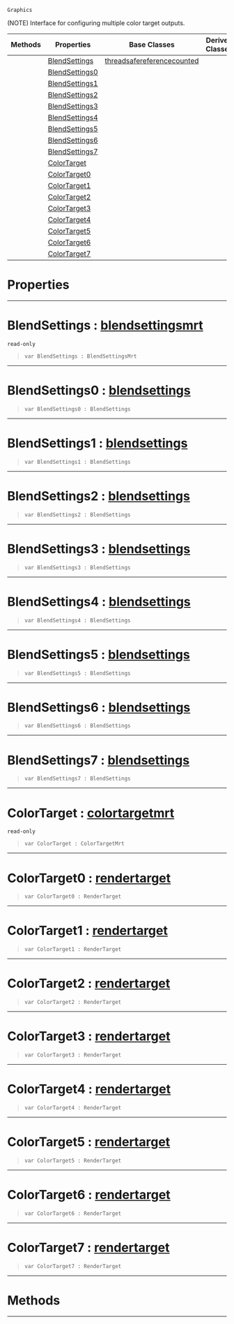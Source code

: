  `Graphics`

(NOTE) Interface for configuring multiple color target outputs.

|Methods|Properties|Base Classes|Derived Classes|
|---|---|---|---|
| |[ BlendSettings](https://github.com/zeroengineteam/ZeroDocs/blob/master/code_reference/class_reference/multirendertarget.markdown#blendsettings-zero-engin)|[threadsafereferencecounted](https://github.com/zeroengineteam/ZeroDocs/blob/master/code_reference/class_reference/threadsafereferencecounted.markdown)| |
| |[ BlendSettings0](https://github.com/zeroengineteam/ZeroDocs/blob/master/code_reference/class_reference/multirendertarget.markdown#blendsettings0-zero-engi)| | |
| |[ BlendSettings1](https://github.com/zeroengineteam/ZeroDocs/blob/master/code_reference/class_reference/multirendertarget.markdown#blendsettings1-zero-engi)| | |
| |[ BlendSettings2](https://github.com/zeroengineteam/ZeroDocs/blob/master/code_reference/class_reference/multirendertarget.markdown#blendsettings2-zero-engi)| | |
| |[ BlendSettings3](https://github.com/zeroengineteam/ZeroDocs/blob/master/code_reference/class_reference/multirendertarget.markdown#blendsettings3-zero-engi)| | |
| |[ BlendSettings4](https://github.com/zeroengineteam/ZeroDocs/blob/master/code_reference/class_reference/multirendertarget.markdown#blendsettings4-zero-engi)| | |
| |[ BlendSettings5](https://github.com/zeroengineteam/ZeroDocs/blob/master/code_reference/class_reference/multirendertarget.markdown#blendsettings5-zero-engi)| | |
| |[ BlendSettings6](https://github.com/zeroengineteam/ZeroDocs/blob/master/code_reference/class_reference/multirendertarget.markdown#blendsettings6-zero-engi)| | |
| |[ BlendSettings7](https://github.com/zeroengineteam/ZeroDocs/blob/master/code_reference/class_reference/multirendertarget.markdown#blendsettings7-zero-engi)| | |
| |[ ColorTarget](https://github.com/zeroengineteam/ZeroDocs/blob/master/code_reference/class_reference/multirendertarget.markdown#colortarget-zero-engine)| | |
| |[ ColorTarget0](https://github.com/zeroengineteam/ZeroDocs/blob/master/code_reference/class_reference/multirendertarget.markdown#colortarget0-zero-engine)| | |
| |[ ColorTarget1](https://github.com/zeroengineteam/ZeroDocs/blob/master/code_reference/class_reference/multirendertarget.markdown#colortarget1-zero-engine)| | |
| |[ ColorTarget2](https://github.com/zeroengineteam/ZeroDocs/blob/master/code_reference/class_reference/multirendertarget.markdown#colortarget2-zero-engine)| | |
| |[ ColorTarget3](https://github.com/zeroengineteam/ZeroDocs/blob/master/code_reference/class_reference/multirendertarget.markdown#colortarget3-zero-engine)| | |
| |[ ColorTarget4](https://github.com/zeroengineteam/ZeroDocs/blob/master/code_reference/class_reference/multirendertarget.markdown#colortarget4-zero-engine)| | |
| |[ ColorTarget5](https://github.com/zeroengineteam/ZeroDocs/blob/master/code_reference/class_reference/multirendertarget.markdown#colortarget5-zero-engine)| | |
| |[ ColorTarget6](https://github.com/zeroengineteam/ZeroDocs/blob/master/code_reference/class_reference/multirendertarget.markdown#colortarget6-zero-engine)| | |
| |[ ColorTarget7](https://github.com/zeroengineteam/ZeroDocs/blob/master/code_reference/class_reference/multirendertarget.markdown#colortarget7-zero-engine)| | |


 #  Properties


---  
 #  BlendSettings : [blendsettingsmrt](https://github.com/zeroengineteam/ZeroDocs/blob/master/code_reference/class_reference/blendsettingsmrt.markdown)

 `read-only`

> 
> ``` lang=cpp, name=Nada
> var BlendSettings : BlendSettingsMrt


---  
 #  BlendSettings0 : [blendsettings](https://github.com/zeroengineteam/ZeroDocs/blob/master/code_reference/class_reference/blendsettings.markdown)

> 
> ``` lang=cpp, name=Nada
> var BlendSettings0 : BlendSettings


---  
 #  BlendSettings1 : [blendsettings](https://github.com/zeroengineteam/ZeroDocs/blob/master/code_reference/class_reference/blendsettings.markdown)

> 
> ``` lang=cpp, name=Nada
> var BlendSettings1 : BlendSettings


---  
 #  BlendSettings2 : [blendsettings](https://github.com/zeroengineteam/ZeroDocs/blob/master/code_reference/class_reference/blendsettings.markdown)

> 
> ``` lang=cpp, name=Nada
> var BlendSettings2 : BlendSettings


---  
 #  BlendSettings3 : [blendsettings](https://github.com/zeroengineteam/ZeroDocs/blob/master/code_reference/class_reference/blendsettings.markdown)

> 
> ``` lang=cpp, name=Nada
> var BlendSettings3 : BlendSettings


---  
 #  BlendSettings4 : [blendsettings](https://github.com/zeroengineteam/ZeroDocs/blob/master/code_reference/class_reference/blendsettings.markdown)

> 
> ``` lang=cpp, name=Nada
> var BlendSettings4 : BlendSettings


---  
 #  BlendSettings5 : [blendsettings](https://github.com/zeroengineteam/ZeroDocs/blob/master/code_reference/class_reference/blendsettings.markdown)

> 
> ``` lang=cpp, name=Nada
> var BlendSettings5 : BlendSettings


---  
 #  BlendSettings6 : [blendsettings](https://github.com/zeroengineteam/ZeroDocs/blob/master/code_reference/class_reference/blendsettings.markdown)

> 
> ``` lang=cpp, name=Nada
> var BlendSettings6 : BlendSettings


---  
 #  BlendSettings7 : [blendsettings](https://github.com/zeroengineteam/ZeroDocs/blob/master/code_reference/class_reference/blendsettings.markdown)

> 
> ``` lang=cpp, name=Nada
> var BlendSettings7 : BlendSettings


---  
 #  ColorTarget : [colortargetmrt](https://github.com/zeroengineteam/ZeroDocs/blob/master/code_reference/class_reference/colortargetmrt.markdown)

 `read-only`

> 
> ``` lang=cpp, name=Nada
> var ColorTarget : ColorTargetMrt


---  
 #  ColorTarget0 : [rendertarget](https://github.com/zeroengineteam/ZeroDocs/blob/master/code_reference/class_reference/rendertarget.markdown)

> 
> ``` lang=cpp, name=Nada
> var ColorTarget0 : RenderTarget


---  
 #  ColorTarget1 : [rendertarget](https://github.com/zeroengineteam/ZeroDocs/blob/master/code_reference/class_reference/rendertarget.markdown)

> 
> ``` lang=cpp, name=Nada
> var ColorTarget1 : RenderTarget


---  
 #  ColorTarget2 : [rendertarget](https://github.com/zeroengineteam/ZeroDocs/blob/master/code_reference/class_reference/rendertarget.markdown)

> 
> ``` lang=cpp, name=Nada
> var ColorTarget2 : RenderTarget


---  
 #  ColorTarget3 : [rendertarget](https://github.com/zeroengineteam/ZeroDocs/blob/master/code_reference/class_reference/rendertarget.markdown)

> 
> ``` lang=cpp, name=Nada
> var ColorTarget3 : RenderTarget


---  
 #  ColorTarget4 : [rendertarget](https://github.com/zeroengineteam/ZeroDocs/blob/master/code_reference/class_reference/rendertarget.markdown)

> 
> ``` lang=cpp, name=Nada
> var ColorTarget4 : RenderTarget


---  
 #  ColorTarget5 : [rendertarget](https://github.com/zeroengineteam/ZeroDocs/blob/master/code_reference/class_reference/rendertarget.markdown)

> 
> ``` lang=cpp, name=Nada
> var ColorTarget5 : RenderTarget


---  
 #  ColorTarget6 : [rendertarget](https://github.com/zeroengineteam/ZeroDocs/blob/master/code_reference/class_reference/rendertarget.markdown)

> 
> ``` lang=cpp, name=Nada
> var ColorTarget6 : RenderTarget


---  
 #  ColorTarget7 : [rendertarget](https://github.com/zeroengineteam/ZeroDocs/blob/master/code_reference/class_reference/rendertarget.markdown)

> 
> ``` lang=cpp, name=Nada
> var ColorTarget7 : RenderTarget


---  
 #  Methods


---  
 

 